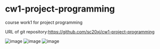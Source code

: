 # cw1-project-programming
course work1 for project programming

URL of git repository:https://github.com/sc20xj/cw1-project-programming

![image](blob/main/first.png)
![image](blob/main/second.png)
![image](blob/main/third.png)



